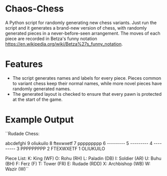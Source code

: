 # Chaos-Chess
A Python script for randomly generating new chess variants. Just run the script and it generates a brand-new version of chess, with randomly generated pieces in a never-before-seen arrangement. The moves of each piece are recorded in Betza's funny notation <https://en.wikipedia.org/wiki/Betza%27s_funny_notation>.

# Features
* The script generates names and labels for every piece. Pieces common to variant chess keep their normal names, while more novel pieces have randomly generated names.
* The generated layout is checked to ensure that every pawn is protected at the start of the game.

# Example Output
``Rudade Chess:

  abcdefghi
9 oliukuilo
8 ftexwxetf
7 ppppppppp
6 ---------
5 ---------
4 ---------
3 PPPPPPPPP
2 FTEXWXETF
1 OLIUKUILO

Piece List:
K: King (WF)
O: Rohu (RH)
L: Paladin (DB)
I: Soldier (AR)
U: Buhu (BH)
F: Ferz (F)
T: Tower (FR)
E: Rudade (RDD)
X: Archbishop (WB)
W: Wazir (W)``
